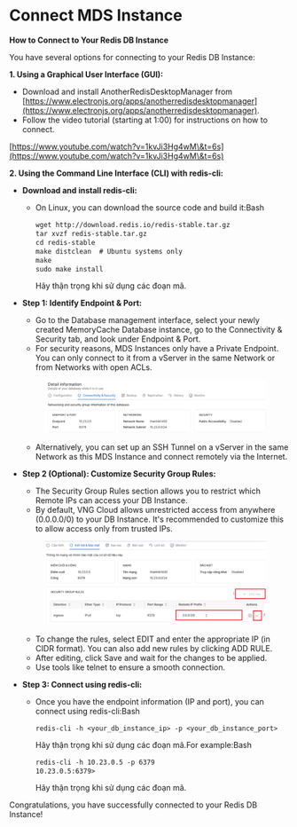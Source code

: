 # Connect MDS Instance

**How to Connect to Your Redis DB Instance**

You have several options for connecting to your Redis DB Instance:

**1. Using a Graphical User Interface (GUI):**

* Download and install AnotherRedisDesktopManager from [https://www.electronjs.org/apps/anotherredisdesktopmanager](https://www.electronjs.org/apps/anotherredisdesktopmanager).
* Follow the video tutorial (starting at 1:00) for instructions on how to connect.

[https://www.youtube.com/watch?v=1kvJi3Hg4wM\&t=6s](https://www.youtube.com/watch?v=1kvJi3Hg4wM\&t=6s)

**2. Using the Command Line Interface (CLI) with redis-cli:**

* **Download and install redis-cli:**
  *   On Linux, you can download the source code and build it:Bash

      ```
      wget http://download.redis.io/redis-stable.tar.gz
      tar xvzf redis-stable.tar.gz
      cd redis-stable
      make distclean  # Ubuntu systems only
      make   
      sudo make install
      ```

      Hãy thận trọng khi sử dụng các đoạn mã.
*   **Step 1: Identify Endpoint & Port:**

    * Go to the Database management interface, select your newly created MemoryCache Database instance, go to the Connectivity & Security tab, and look under Endpoint & Port.
    * For security reasons, MDS Instances only have a Private Endpoint. You can only connect to it from a vServer in the same Network or from Networks with open ACLs.



    <figure><img src="../../.gitbook/assets/image (232).png" alt=""><figcaption></figcaption></figure>

    * Alternatively, you can set up an SSH Tunnel on a vServer in the same Network as this MDS Instance and connect remotely via the Internet.
*   **Step 2 (Optional): Customize Security Group Rules:**

    * The Security Group Rules section allows you to restrict which Remote IPs can access your DB Instance.
    * By default, VNG Cloud allows unrestricted access from anywhere (0.0.0.0/0) to your DB Instance. It's recommended to customize this to allow access only from trusted IPs.



    <figure><img src="../../.gitbook/assets/image (233).png" alt=""><figcaption></figcaption></figure>

    * To change the rules, select EDIT and enter the appropriate IP (in CIDR format). You can also add new rules by clicking ADD RULE.
    * After editing, click Save and wait for the changes to be applied.
    * Use tools like telnet to ensure a smooth connection.
* **Step 3: Connect using redis-cli:**
  *   Once you have the endpoint information (IP and port), you can connect using redis-cli:Bash

      ```
      redis-cli -h <your_db_instance_ip> -p <your_db_instance_port>
      ```

      Hãy thận trọng khi sử dụng các đoạn mã.For example:Bash

      ```
      redis-cli -h 10.23.0.5 -p 6379
      10.23.0.5:6379> 
      ```

      Hãy thận trọng khi sử dụng các đoạn mã.

Congratulations, you have successfully connected to your Redis DB Instance!
